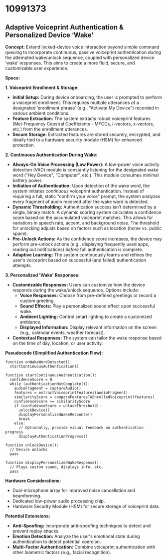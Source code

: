 # 10991373

## Adaptive Voiceprint Authentication & Personalized Device ‘Wake’

**Concept:** Extend locked-device voice interaction beyond simple command queuing to incorporate continuous, passive voiceprint authentication *during* the attempted wake/unlock sequence, coupled with personalized device ‘wake’ responses. This aims to create a more fluid, secure, and customizable user experience.

**Specs:**

**1. Voiceprint Enrollment & Storage:**

*   **Initial Setup:** During device onboarding, the user is prompted to perform a voiceprint enrollment. This requires multiple utterances of a designated ‘enrollment phrase’ (e.g., "Activate My Device") recorded in various ambient conditions.
*   **Feature Extraction:** The system extracts robust voiceprint features (Mel-Frequency Cepstral Coefficients - MFCCs, i-vectors, x-vectors, etc.) from the enrollment utterances.
*   **Secure Storage:** Extracted features are stored securely, encrypted, and ideally tied to a hardware security module (HSM) for enhanced protection.

**2. Continuous Authentication During Wake:**

*   **Always-On Voice Processing (Low Power):**  A low-power voice activity detection (VAD) module is constantly listening for the designated wake word ("Hey Device", "Computer", etc.).  This module consumes minimal battery power.
*   **Initiation of Authentication:** Upon detection of the wake word, the system initiates *continuous* voiceprint authentication.  Instead of requiring a full, static "confirm your voice" prompt, the system analyzes every fragment of audio received after the wake word is detected.
*   **Dynamic Thresholding:** Authentication success isn't determined by a single, binary match.  A dynamic scoring system calculates a confidence score based on the accumulated voiceprint matches. This allows for variations in speech rate, accent, and background noise. The threshold for unlocking adjusts based on factors such as location (home vs. public space).
*   **Pre-Unlock Actions:** As the confidence score increases, the device may perform pre-unlock actions (e.g., displaying frequently used apps, reading out notifications) *before* full authentication is complete.
*   **Adaptive Learning:** The system continuously learns and refines the user's voiceprint based on successful (and failed) authentication attempts.

**3. Personalized 'Wake' Responses:**

*   **Customizable Responses:** Users can customize how the device responds during the wake/unlock sequence.  Options include:
    *   **Voice Responses:**  Choose from pre-defined greetings or record a custom greeting.
    *   **Sound Effects:**  Play a personalized sound effect upon successful wake.
    *   **Ambient Lighting:**  Control smart lighting to create a customized ambiance.
    *   **Displayed Information:**  Display relevant information on the screen (e.g., calendar events, weather forecast).
*   **Contextual Responses:** The system can tailor the wake response based on the time of day, location, or user activity.

**Pseudocode (Simplified Authentication Flow):**

```
function onWakeWordDetected():
  startContinuousAuthentication()

function startContinuousAuthentication():
  confidenceScore = 0
  while (authenticationNotComplete()):
    audioFragment = captureAudio()
    features = extractVoiceprintFeatures(audioFragment)
    similarityScore = compareFeaturesToEnrolledVoiceprint(features)
    confidenceScore += similarityScore
    if (confidenceScore > unlockThreshold):
      unlockDevice()
      displayPersonalizedWakeResponse()
      break
    else:
      // Optionally, provide visual feedback on authentication progress
      displayAuthenticationProgress()

function unlockDevice():
  // Device unlocks
  pass

function displayPersonalizedWakeResponse():
  // Plays custom sound, displays info, etc.
  pass
```

**Hardware Considerations:**

*   Dual-microphone array for improved noise cancellation and beamforming.
*   Dedicated low-power audio processing chip.
*   Hardware Security Module (HSM) for secure storage of voiceprint data.

**Potential Extensions:**

*   **Anti-Spoofing:** Incorporate anti-spoofing techniques to detect and prevent replay attacks.
*   **Emotion Detection:** Analyze the user's emotional state during authentication to detect potential coercion.
*   **Multi-Factor Authentication:** Combine voiceprint authentication with other biometric factors (e.g., facial recognition).